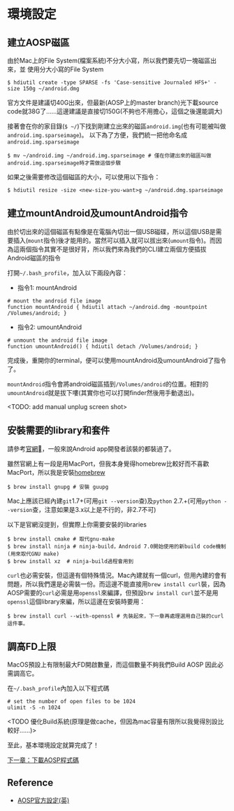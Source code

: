 # 環境設定

## 建立AOSP磁區

由於Mac上的File System(檔案系統)不分大小寫，所以我們要先切一塊磁區出來，並 使用分大小寫的File System

```shell
$ hdiutil create -type SPARSE -fs 'Case-sensitive Journaled HFS+' -size 150g ~/android.dmg
```

官方文件是建議切40G出來，但最新(AOSP上的master branch)光下載source code就38G了……這邊建議是直接切150G(不夠也不用擔心，這個之後還能調大)

接著會在你的家目錄(`$ ~/`)下找到剛建立出來的磁區`android.img`(也有可能被叫做`android.img.sparseimage`)。
以下為了方便，我們統一把他命名成`android.img.sparseimage`

```shell
$ mv ~/android.img ~/android.img.sparseimage # 僅在你建出來的磁區叫做android.img.sparseimage時才需做這個步驟
```

如果之後需要修改這個磁區的大小，可以使用以下指令：

```shell
$ hdiutil resize -size <new-size-you-want>g ~/android.dmg.sparseimage
```

## 建立mountAndroid及umountAndroid指令
由於切出來的這個磁區有點像是在電腦內切出一個USB磁碟，所以這個USB是需要插入(`mount`指令)後才能用的。當然可以插入就可以拔出來(`umount`指令)。而因為這兩個指令其實不是很好背，所以我們來為我們的CLI建立兩個方便插拔Android磁區的指令

打開`~/.bash_profile`，加入以下兩段內容：

* 指令1: mountAndroid

```shell
# mount the android file image
function mountAndroid { hdiutil attach ~/android.dmg -mountpoint /Volumes/android; }
```

* 指令2: umountAndroid

```shell
# unmount the android file image
function umountAndroid() { hdiutil detach /Volumes/android; }
```

完成後，重開你的terminal，便可以使用mountAndroid及umountAndroid了指令了。

`mountAndroid`指令會將android磁區插到`/Volumes/android`的位置。相對的`umountAndroid`就是拔下嘍(其實你也可以打開finder然後用手動退出)。

<TODO: add manual unplug screen shot>

## 安裝需要的library和套件

請參考[官網](https://source.android.com/source/requirements.html)，一般來說Android app開發者該裝的都裝過了。

雖然官網上有一段是用MacPort，但我本身覺得homebrew比較好而不喜歡MacPort，所以我是安裝[homebrew](http://brew.sh/)

```shell
$ brew install gnupg # 安裝 guupg
```

Mac上應該已經內建`git`1.7+(可用`git --version`查)及`python` 2.7.+(可用`python --version`查，注意如果是3.x以上是不行的，非2.7不可)

以下是官網沒提到，但實際上你需要安裝的libraries

```shell
$ brew install cmake # 取代gnu-make
$ brew install ninja # ninja-build，Android 7.0開始使用的新build code機制(用來取代GNU make)
$ brew install xz  # ninja-build過程會用到
```

`curl`也必需安裝，但這邊有個特殊情況。Mac內建就有一個curl，但用內建的會有問題，所以我們還是必需裝一份。而這邊不能直接用`brew install curl`裝，因為AOSP需要的`curl`必需是用`openssl`來編譯，但預設`brw install curl`並不是用`openssl`這個library來編，所以這邊在安裝時要用：

```
$ brew install curl --with-openssl # 先裝起來，下一章再處理選用自己裝的curl這件事。
```

## 調高FD上限

MacOS預設上有限制最大FD開啟數量，而這個數量不夠我們Build AOSP
因此必需調高它。

在`~/.bash_profile`內加入以下程式碼

```shell
# set the number of open files to be 1024
ulimit -S -n 1024
```

<TODO 優化Build系統(原理是做cache，但因為mac容量有限所以我覺得別設比較好……)>

至此，基本環境設定就算完成了！

[下一章：下載AOSP程式碼](/ch2_download)

## Reference
* [AOSP官方設定(英)](https://source.android.com/source/initializing.html)
